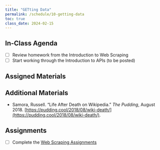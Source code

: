 ```yaml
---
title: "GETting Data"
permalink: /schedule/10-getting-data
toc: true
class_date: 2024-02-15
---
```


## In-Class Agenda

- [ ] Review homework from the Introduction to Web Scraping
- [ ] Start working through the Introduction to APIs (to be posted)

## Assigned Materials

## Additional Materials

- Samora, Russell. “Life After Death on Wikipedia.” *The Pudding*, August 2018. [https://pudding.cool/2018/08/wiki-death/](https://pudding.cool/2018/08/wiki-death/). 

## Assignments

- [ ] Complete the [Web Scraping Assignments]({{site.baseurl}}/materials/creating-curating-humanities-data/05-web-scraping#web-scraping-assignments)
